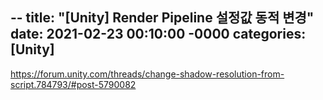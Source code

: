--
title: "[Unity] Render Pipeline 설정값 동적 변경"
date: 2021-02-23 00:10:00 -0000
categories: [Unity]
--

https://forum.unity.com/threads/change-shadow-resolution-from-script.784793/#post-5790082
